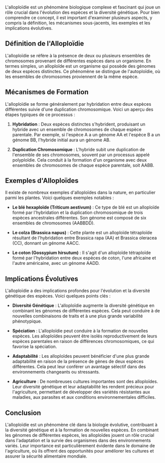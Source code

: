 L'alloploïdie est un phénomène biologique complexe et fascinant qui joue un rôle crucial dans l'évolution des espèces et la diversité génétique. Pour bien comprendre ce concept, il est important d'examiner plusieurs aspects, y compris la définition, les mécanismes sous-jacents, les exemples et les implications évolutives.

## Définition de l'Alloploïdie

L'alloploïdie se réfère à la présence de deux ou plusieurs ensembles de chromosomes provenant de différentes espèces dans un organisme. En termes simples, un alloploïde est un organisme qui possède des génomes de deux espèces distinctes. Ce phénomène se distingue de l'autoploïdie, où les ensembles de chromosomes proviennent de la même espèce.

## Mécanismes de Formation

L'alloploïdie se forme généralement par hybridation entre deux espèces différentes suivie d'une duplication chromosomique. Voici un aperçu des étapes typiques de ce processus :

1. **Hybridation** : Deux espèces distinctes s'hybrident, produisant un hybride avec un ensemble de chromosomes de chaque espèce parentale. Par exemple, si l'espèce A a un génome AA et l'espèce B a un génome BB, l'hybride initial aura un génome AB.

2. **Duplication Chromosomique** : L'hybride subit une duplication de l'ensemble de ses chromosomes, souvent par un processus appelé polyploïdie. Cela conduit à la formation d'un organisme avec deux ensembles de chromosomes de chaque espèce parentale, soit AABB.

## Exemples d'Alloploïdes

Il existe de nombreux exemples d'alloploïdes dans la nature, en particulier parmi les plantes. Voici quelques exemples notables :

- **Le blé hexaploïde (Triticum aestivum)** : Ce type de blé est un alloploïde formé par l'hybridation et la duplication chromosomique de trois espèces ancestrales différentes. Son génome est composé de six ensembles de chromosomes (AABBDD).

- **Le colza (Brassica napus)** : Cette plante est un alloploïde tétraploïde résultant de l'hybridation entre Brassica rapa (AA) et Brassica oleracea (CC), donnant un génome AACC.

- **Le coton (Gossypium hirsutum)** : Il s'agit d'un alloploïde tétraploïde formé par l'hybridation entre deux espèces de coton, l'une africaine et l'autre américaine, avec un génome AADD.

## Implications Évolutives

L'alloploïdie a des implications profondes pour l'évolution et la diversité génétique des espèces. Voici quelques points clés :

- **Diversité Génétique** : L'alloploïdie augmente la diversité génétique en combinant les génomes de différentes espèces. Cela peut conduire à de nouvelles combinaisons de traits et à une plus grande variabilité phénotypique.

- **Spéciation** : L'alloploïdie peut conduire à la formation de nouvelles espèces. Les alloploïdes peuvent être isolés reproductivement de leurs espèces parentales en raison de différences chromosomiques, ce qui favorise la spéciation.

- **Adaptabilité** : Les alloploïdes peuvent bénéficier d'une plus grande adaptabilité en raison de la présence de gènes de deux espèces différentes. Cela peut leur conférer un avantage sélectif dans des environnements changeants ou stressants.

- **Agriculture** : De nombreuses cultures importantes sont des alloploïdes. Leur diversité génétique et leur adaptabilité les rendent précieux pour l'agriculture, permettant de développer des variétés résistantes aux maladies, aux parasites et aux conditions environnementales difficiles.

## Conclusion

L'alloploïdie est un phénomène clé dans la biologie évolutive, contribuant à la diversité génétique et à la formation de nouvelles espèces. En combinant les génomes de différentes espèces, les alloploïdes jouent un rôle crucial dans l'adaptation et la survie des organismes dans des environnements variés. Leur importance est particulièrement évidente dans le domaine de l'agriculture, où ils offrent des opportunités pour améliorer les cultures et assurer la sécurité alimentaire mondiale.